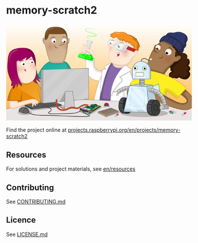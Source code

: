 # memory-scratch2

![memory-scratch2](banner.png)

Find the project online at [projects.raspberrypi.org/en/projects/memory-scratch2](https://projects.raspberrypi.org/en/projects/memory-scratch2)

## Resources
For solutions and project materials, see [en/resources](https://github.com/raspberrypilearning/memory-scratch2/tree/master/en/resources)

## Contributing
See [CONTRIBUTING.md](CONTRIBUTING.md)

## Licence
 See [LICENSE.md](LICENSE.md)